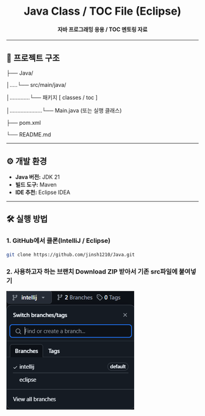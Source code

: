 <h1 align="center">
    Java Class / TOC File (Eclipse)
</h1>

<h4 align="center">
    자바 프로그래밍 응용 / TOC 멘토링 자료
</h4>

---

## 📁 프로젝트 구조

├── Java/

│.....└── src/main/java/

│.............└── 패키지 [ classes / toc ]

│.....................└── Main.java (또는 실행 클래스)

├── pom.xml

└── README.md

---

## ⚙️ 개발 환경

- **Java 버전:** JDK 21
- **빌드 도구:** Maven
- **IDE 추천:** Eclipse IDEA

---

## 🛠️ 실행 방법

### 1. GitHub에서 클론(IntelliJ / Eclipse)

```bash
git clone https://github.com/jinsh1210/Java.git
```

### 2. 사용하고자 하는 브랜치 Download ZIP 받아서 기존 src파일에 붙여넣기

![브랜치 화면](src/main/java/classes/GUI/img/image.png)
